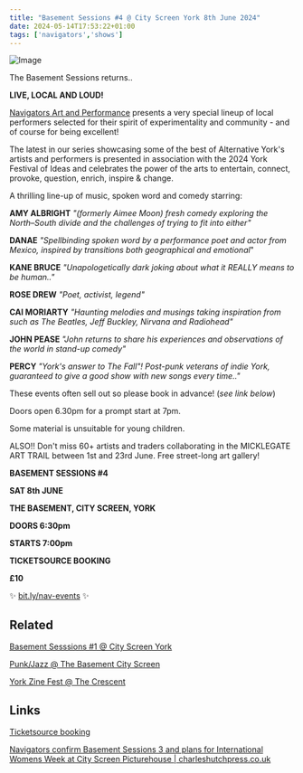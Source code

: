 ```yaml
---
title: "Basement Sessions #4 @ City Screen York 8th June 2024"
date: 2024-05-14T17:53:22+01:00
tags: ['navigators','shows']
---
```


![Image](/2024-05-14-navigators-art-basement-sessions-4/2024-05-14-NA-Basement-Sessions-4-promo.png)

The Basement Sessions returns..

**LIVE, LOCAL AND LOUD!**

[Navigators Art and Performance](https://www.instagram.com/navigatorsart) presents a very special lineup of local performers selected for their spirit of experimentality and community - and of course for being excellent!

The latest in our series showcasing some of the best of Alternative York's artists and performers is presented in association with the 2024 York Festival of Ideas and celebrates the power of the arts to entertain, connect, provoke, question, enrich,  inspire & change.

A thrilling line-up of music, spoken word and comedy starring:

**AMY ALBRIGHT** *"(formerly Aimee Moon) fresh comedy exploring the North–South divide and the challenges of trying to fit into either"*

**DANAE** *"Spellbinding spoken word by a performance poet and actor from Mexico, inspired by transitions both geographical and emotional*"

**KANE BRUCE** *"Unapologetically dark joking about what it REALLY means to be human.."*

**ROSE DREW** *"Poet, activist, legend"*

**CAI MORIARTY** *"Haunting melodies and musings taking inspiration from such as The Beatles, Jeff Buckley, Nirvana and Radiohead"*

**JOHN PEASE** *"John returns to share his experiences and observations of the world in stand-up comedy"*

**PERCY** *"York's answer to The Fall"! Post-punk veterans of indie York, guaranteed to give a good show with new songs every time.."*

These events often sell out so please book in advance! (*see link below*)

Doors open 6.30pm for a prompt start at 7pm.

Some material is unsuitable for young children.

ALSO!! Don't miss 60+ artists and traders collaborating in the MICKLEGATE ART TRAIL between 1st and 23rd June. Free street-long art gallery! 


**BASEMENT SESSIONS #4**

**SAT 8th JUNE**

**THE BASEMENT, CITY SCREEN, YORK**

**DOORS 6:30pm**

**STARTS 7:00pm**

**TICKETSOURCE BOOKING**

**£10**

✨ [bit.ly/nav-events](bit.ly/nav-events) ✨



## Related

[Basement Sesssions #1 @ City Screen York](/posts/2023-11-18-navigators-art-basement-sessions-1-city-screen)

[Punk/Jazz @ The Basement City Screen](/posts/2023-10-11-navigators-art-punk-jazz-basement-city-screen/)

[York Zine Fest @ The Crescent](/posts/2023-12-13-york-zine-fest-the-crescent/)


## Links

[Ticketsource booking](https://bit.ly/nav-events/)

[Navigators confirm Basement Sessions 3 and plans for International Womens Week at City Screen Picturehouse | charleshutchpress.co.uk](https://charleshutchpress.co.uk/navigators-art-confirms-basement-session3-line-up-and-plans-for-york-international-womens-week-at-city-screen-picturehouse/)
